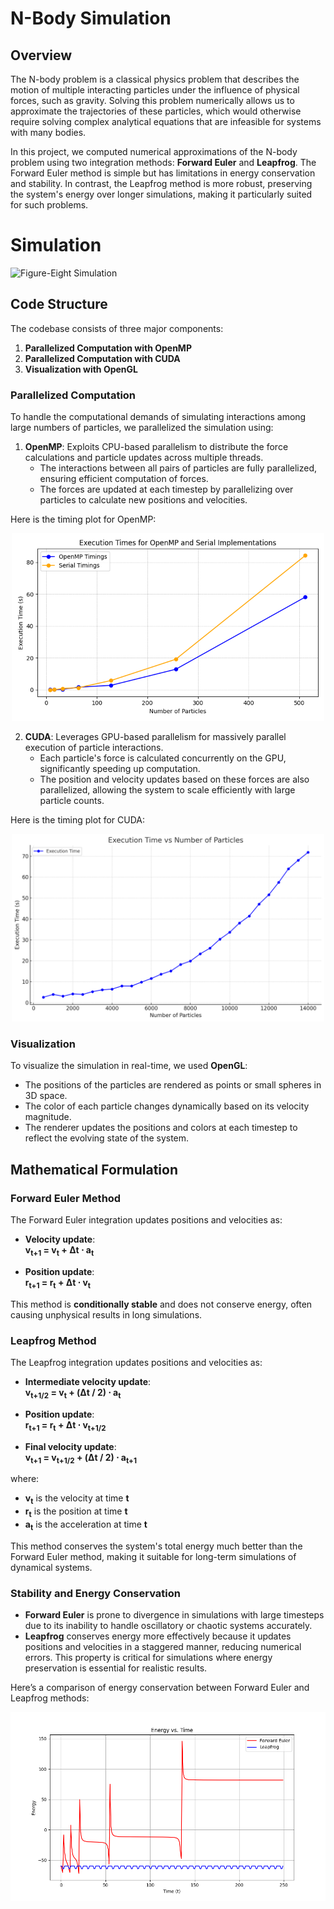 # N-Body Simulation

## Overview

The N-body problem is a classical physics problem that describes the motion of multiple interacting particles under the influence of physical forces, such as gravity. Solving this problem numerically allows us to approximate the trajectories of these particles, which would otherwise require solving complex analytical equations that are infeasible for systems with many bodies.

In this project, we computed numerical approximations of the N-body problem using two integration methods: **Forward Euler** and **Leapfrog**. The Forward Euler method is simple but has limitations in energy conservation and stability. In contrast, the Leapfrog method is more robust, preserving the system's energy over longer simulations, making it particularly suited for such problems.

# Simulation

![Figure-Eight Simulation](asset/orbitsimulation.gif)

## Code Structure

The codebase consists of three major components:
1. **Parallelized Computation with OpenMP**
2. **Parallelized Computation with CUDA**
3. **Visualization with OpenGL**

### Parallelized Computation

To handle the computational demands of simulating interactions among large numbers of particles, we parallelized the simulation using:
1. **OpenMP**: Exploits CPU-based parallelism to distribute the force calculations and particle updates across multiple threads.
    - The interactions between all pairs of particles are fully parallelized, ensuring efficient computation of forces.
    - The forces are updated at each timestep by parallelizing over particles to calculate new positions and velocities.

    
Here is the timing plot for OpenMP:
<div align="center">
  <img src="asset/openmp_time.png" alt="OpenMP Timing" style="width:500px; height:300px;">
</div>

2. **CUDA**: Leverages GPU-based parallelism for massively parallel execution of particle interactions.
    - Each particle's force is calculated concurrently on the GPU, significantly speeding up computation.
    - The position and velocity updates based on these forces are also parallelized, allowing the system to scale efficiently with large particle counts.

Here is the timing plot for CUDA:
<div align="center">
  <img src="asset/cuda_time.png" alt="CUDA Timing" style="width:500px; height:300px;">
</div>

### Visualization

To visualize the simulation in real-time, we used **OpenGL**:
- The positions of the particles are rendered as points or small spheres in 3D space.
- The color of each particle changes dynamically based on its velocity magnitude.
- The renderer updates the positions and colors at each timestep to reflect the evolving state of the system.

## Mathematical Formulation

### Forward Euler Method
The Forward Euler integration updates positions and velocities as:
- **Velocity update**:  
  **v<sub>t+1</sub> = v<sub>t</sub> + Δt ⋅ a<sub>t</sub>**

- **Position update**:  
  **r<sub>t+1</sub> = r<sub>t</sub> + Δt ⋅ v<sub>t</sub>**


This method is **conditionally stable** and does not conserve energy, often causing unphysical results in long simulations.
### Leapfrog Method
The Leapfrog integration updates positions and velocities as:
- **Intermediate velocity update**:  
  **v<sub>t+1/2</sub> = v<sub>t</sub> + (Δt / 2) ⋅ a<sub>t</sub>**

- **Position update**:  
  **r<sub>t+1</sub> = r<sub>t</sub> + Δt ⋅ v<sub>t+1/2</sub>**

- **Final velocity update**:  
  **v<sub>t+1</sub> = v<sub>t+1/2</sub> + (Δt / 2) ⋅ a<sub>t+1</sub>**

where:
- **v<sub>t</sub>** is the velocity at time **t**
- **r<sub>t</sub>** is the position at time **t**
- **a<sub>t</sub>** is the acceleration at time **t**

This method conserves the system's total energy much better than the Forward Euler method, making it suitable for long-term simulations of dynamical systems.

### Stability and Energy Conservation
- **Forward Euler** is prone to divergence in simulations with large timesteps due to its inability to handle oscillatory or chaotic systems accurately.
- **Leapfrog** conserves energy more effectively because it updates positions and velocities in a staggered manner, reducing numerical errors. This property is critical for simulations where energy preservation is essential for realistic results.

Here’s a comparison of energy conservation between Forward Euler and Leapfrog methods:

![Energy Conservation Comparison](asset/energy_conservation.png)


